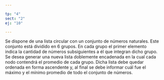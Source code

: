 ```yaml
---

tp: "4"
sect: "2"
ej: "10"

---
```


Se dispone de una lista circular con un conjunto de números naturales. Este conjunto está dividido en 6 grupos. En cada grupo el primer elemento indica la cantidad de números subsiguientes a él que integran dicho grupo.
Se desea generar una nueva lista doblemente encadenada en la cual cada nodo contendrá el promedio de cada grupo. Dicha lista debe quedar ordenada en forma ascendente y, al final se debe informar cuál fue el máximo y el mínimo promedio de todo el conjunto de números.

